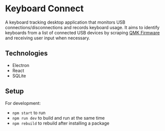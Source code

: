 # Keyboard Connect

A keyboard tracking desktop application that monitors USB connections/disconnections and records keyboard usage. It aims to identify keyboards from a list of connected USB devices by scraping [QMK Firmware](https://github.com/qmk/qmk_firmware) and receiving user input when necessary.

## Technologies
- Electron
- React 
- SQLite

## Setup

For development:

- `npm start` to run
- `npm run dev` to build and run at the same time
- `npm rebuild` to rebuild after installing a package